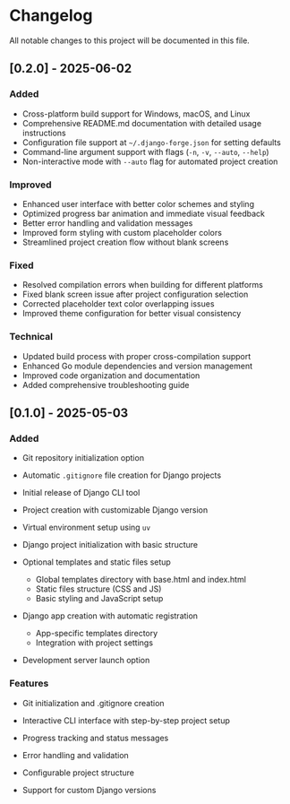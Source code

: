 # Changelog

All notable changes to this project will be documented in this file.

## [0.2.0] - 2025-06-02

### Added

-   Cross-platform build support for Windows, macOS, and Linux
-   Comprehensive README.md documentation with detailed usage instructions
-   Configuration file support at `~/.django-forge.json` for setting defaults
-   Command-line argument support with flags (`-n`, `-v`, `--auto`, `--help`)
-   Non-interactive mode with `--auto` flag for automated project creation

### Improved

-   Enhanced user interface with better color schemes and styling
-   Optimized progress bar animation and immediate visual feedback
-   Better error handling and validation messages
-   Improved form styling with custom placeholder colors
-   Streamlined project creation flow without blank screens

### Fixed

-   Resolved compilation errors when building for different platforms
-   Fixed blank screen issue after project configuration selection
-   Corrected placeholder text color overlapping issues
-   Improved theme configuration for better visual consistency

### Technical

-   Updated build process with proper cross-compilation support
-   Enhanced Go module dependencies and version management
-   Improved code organization and documentation
-   Added comprehensive troubleshooting guide

## [0.1.0] - 2025-05-03

### Added

-   Git repository initialization option
-   Automatic `.gitignore` file creation for Django projects

-   Initial release of Django CLI tool
-   Project creation with customizable Django version
-   Virtual environment setup using `uv`
-   Django project initialization with basic structure
-   Optional templates and static files setup
    -   Global templates directory with base.html and index.html
    -   Static files structure (CSS and JS)
    -   Basic styling and JavaScript setup
-   Django app creation with automatic registration
    -   App-specific templates directory
    -   Integration with project settings
-   Development server launch option

### Features

-   Git initialization and .gitignore creation

-   Interactive CLI interface with step-by-step project setup
-   Progress tracking and status messages
-   Error handling and validation
-   Configurable project structure
-   Support for custom Django versions
